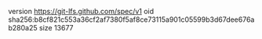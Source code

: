 version https://git-lfs.github.com/spec/v1
oid sha256:b8cf821c553a36cf2af7380f5af8ce73115a901c05599b3d67dee676ab280a25
size 13677
